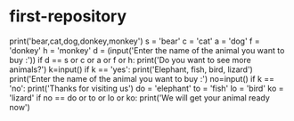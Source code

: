 # first-repository
print('bear,cat,dog,donkey,monkey')
s = 'bear'
c = 'cat'
a = 'dog'
f = 'donkey'
h = 'monkey'
d = (input('Enter the name of the animal you want to buy :'))
if d == s or c or a or f or h:
    print('Do you want to see more animals?')
k=input()
if k == 'yes':
    print('Elephant, fish, bird, lizard')
    print('Enter the name of the animal you want to buy :')
no=input()
if k == 'no':
    print('Thanks for visiting us')
do = 'elephant'
to = 'fish'
lo = 'bird'
ko = 'lizard'
if no == do or to or lo or ko:
    print('We will get your animal ready now')
